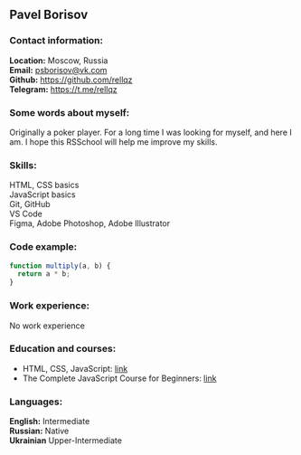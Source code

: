 ## Pavel Borisov

### Contact information:

**Location:** Moscow, Russia  
**Email:** <psborisov@vk.com>  
**Github:** <https://github.com/rellqz>  
**Telegram:** <https://t.me/rellqz>

### Some words about myself:

Originally a poker player. For a long time I was looking for myself, and here I am. I hope this RSSchool will help me improve my skills.

### Skills:

HTML, CSS basics   
JavaScript basics   
Git, GitHub  
VS Code    
Figma, Adobe Photoshop, Adobe Illustrator

### Code example:

```js
function multiply(a, b) {
  return a * b;
}
```

### Work experience:

No work experience

### Education and courses:

*   HTML, CSS, JavaScript: [link](https://practicum.yandex.ru/trainer/web/lesson/17973ae9-3a69-437f-9c47-96c82bfc47de/)
*   The Complete JavaScript Course for Beginners: [link](https://youtu.be/CxgOKJh4zWE)

### Languages:

**English:** Intermediate  
**Russian:** Native  
**Ukrainian** Upper-Intermediate
